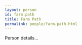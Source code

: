```yaml
---
layout: person
id: farm.path
title: Farm Path
permalink: people/farm.path.html
---
```


Person details...